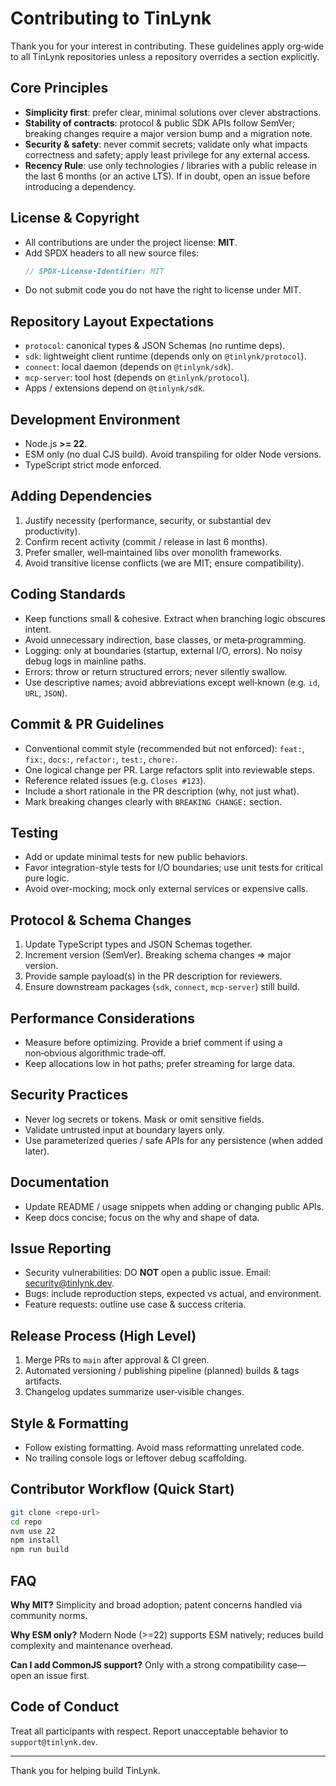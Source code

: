 # Contributing to TinLynk

Thank you for your interest in contributing. These guidelines apply org‑wide to all TinLynk repositories unless a repository overrides a section explicitly.

## Core Principles

- **Simplicity first**: prefer clear, minimal solutions over clever abstractions.
- **Stability of contracts**: protocol & public SDK APIs follow SemVer; breaking changes require a major version bump and a migration note.
- **Security & safety**: never commit secrets; validate only what impacts correctness and safety; apply least privilege for any external access.
- **Recency Rule**: use only technologies / libraries with a public release in the last 6 months (or an active LTS). If in doubt, open an issue before introducing a dependency.

## License & Copyright

- All contributions are under the project license: **MIT**.
- Add SPDX headers to all new source files:
  ```ts
  // SPDX-License-Identifier: MIT
  ```
- Do not submit code you do not have the right to license under MIT.

## Repository Layout Expectations

- `protocol`: canonical types & JSON Schemas (no runtime deps).
- `sdk`: lightweight client runtime (depends only on `@tinlynk/protocol`).
- `connect`: local daemon (depends on `@tinlynk/sdk`).
- `mcp-server`: tool host (depends on `@tinlynk/protocol`).
- Apps / extensions depend on `@tinlynk/sdk`.

## Development Environment

- Node.js **>= 22**.
- ESM only (no dual CJS build). Avoid transpiling for older Node versions.
- TypeScript strict mode enforced.

## Adding Dependencies

1. Justify necessity (performance, security, or substantial dev productivity).
2. Confirm recent activity (commit / release in last 6 months).
3. Prefer smaller, well‑maintained libs over monolith frameworks.
4. Avoid transitive license conflicts (we are MIT; ensure compatibility).

## Coding Standards

- Keep functions small & cohesive. Extract when branching logic obscures intent.
- Avoid unnecessary indirection, base classes, or meta‑programming.
- Logging: only at boundaries (startup, external I/O, errors). No noisy debug logs in mainline paths.
- Errors: throw or return structured errors; never silently swallow.
- Use descriptive names; avoid abbreviations except well‑known (e.g. `id`, `URL`, `JSON`).

## Commit & PR Guidelines

- Conventional commit style (recommended but not enforced): `feat:`, `fix:`, `docs:`, `refactor:`, `test:`, `chore:`.
- One logical change per PR. Large refactors split into reviewable steps.
- Reference related issues (e.g. `Closes #123`).
- Include a short rationale in the PR description (why, not just what).
- Mark breaking changes clearly with `BREAKING CHANGE:` section.

## Testing

- Add or update minimal tests for new public behaviors.
- Favor integration-style tests for I/O boundaries; use unit tests for critical pure logic.
- Avoid over-mocking; mock only external services or expensive calls.

## Protocol & Schema Changes

1. Update TypeScript types and JSON Schemas together.
2. Increment version (SemVer). Breaking schema changes => major version.
3. Provide sample payload(s) in the PR description for reviewers.
4. Ensure downstream packages (`sdk`, `connect`, `mcp-server`) still build.

## Performance Considerations

- Measure before optimizing. Provide a brief comment if using a non‑obvious algorithmic trade‑off.
- Keep allocations low in hot paths; prefer streaming for large data.

## Security Practices

- Never log secrets or tokens. Mask or omit sensitive fields.
- Validate untrusted input at boundary layers only.
- Use parameterized queries / safe APIs for any persistence (when added later).

## Documentation

- Update README / usage snippets when adding or changing public APIs.
- Keep docs concise; focus on the why and shape of data.

## Issue Reporting

- Security vulnerabilities: DO **NOT** open a public issue. Email: [security@tinlynk.dev](mailto:security@tinlynk.dev).
- Bugs: include reproduction steps, expected vs actual, and environment.
- Feature requests: outline use case & success criteria.

## Release Process (High Level)

1. Merge PRs to `main` after approval & CI green.
2. Automated versioning / publishing pipeline (planned) builds & tags artifacts.
3. Changelog updates summarize user‑visible changes.

## Style & Formatting

- Follow existing formatting. Avoid mass reformatting unrelated code.
- No trailing console logs or leftover debug scaffolding.

## Contributor Workflow (Quick Start)

```bash
git clone <repo-url>
cd repo
nvm use 22
npm install
npm run build
```

## FAQ

**Why MIT?** Simplicity and broad adoption; patent concerns handled via community norms.

**Why ESM only?** Modern Node (>=22) supports ESM natively; reduces build complexity and maintenance overhead.

**Can I add CommonJS support?** Only with a strong compatibility case—open an issue first.

## Code of Conduct

Treat all participants with respect. Report unacceptable behavior to `support@tinlynk.dev`.

---
Thank you for helping build TinLynk.